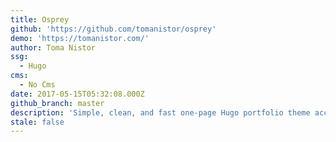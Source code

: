 ```yaml
---
title: Osprey
github: 'https://github.com/tomanistor/osprey'
demo: 'https://tomanistor.com/'
author: Toma Nistor
ssg:
  - Hugo
cms:
  - No Cms
date: 2017-05-15T05:32:08.000Z
github_branch: master
description: 'Simple, clean, and fast one-page Hugo portfolio theme accompanied by a blog'
stale: false
---
```


